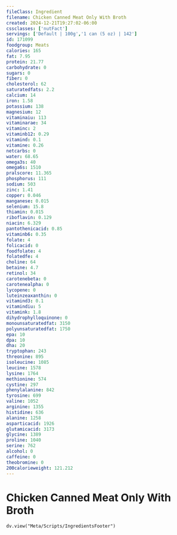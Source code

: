 ```yaml
---
fileClass: Ingredient
filename: Chicken Canned Meat Only With Broth
created: 2024-12-21T19:27:02-06:00
cssclasses: ['nutFact']
servings: ['Default | 100g','1 can (5 oz) | 142']
id: 171099
foodgroup: Meats
calories: 165
fat: 7.95
protein: 21.77
carbohydrate: 0
sugars: 0
fiber: 0
cholesterol: 62
saturatedfats: 2.2
calcium: 14
iron: 1.58
potassium: 138
magnesium: 12
vitaminaiu: 113
vitaminarae: 34
vitaminc: 2
vitaminb12: 0.29
vitamind: 0.1
vitamine: 0.26
netcarbs: 0
water: 68.65
omega3s: 40
omega6s: 1510
pralscore: 11.365
phosphorus: 111
sodium: 503
zinc: 1.41
copper: 0.046
manganese: 0.015
selenium: 15.8
thiamin: 0.015
riboflavin: 0.129
niacin: 6.329
pantothenicacid: 0.85
vitaminb6: 0.35
folate: 4
folicacid: 0
foodfolate: 4
folatedfe: 4
choline: 64
betaine: 4.7
retinol: 34
carotenebeta: 0
carotenealpha: 0
lycopene: 0
luteinzeaxanthin: 0
vitamind3: 0.1
vitamindiu: 5
vitamink: 1.8
dihydrophylloquinone: 0
monounsaturatedfat: 3150
polyunsaturatedfat: 1750
epa: 10
dpa: 10
dha: 20
tryptophan: 243
threonine: 895
isoleucine: 1085
leucine: 1578
lysine: 1764
methionine: 574
cystine: 297
phenylalanine: 842
tyrosine: 699
valine: 1052
arginine: 1355
histidine: 636
alanine: 1258
asparticacid: 1926
glutamicacid: 3173
glycine: 1389
proline: 1040
serine: 762
alcohol: 0
caffeine: 0
theobromine: 0
200calorieweight: 121.212
---
```


# Chicken Canned Meat Only With Broth

```dataviewjs
dv.view("Meta/Scripts/IngredientsFooter")
```